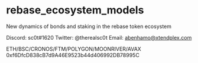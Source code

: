 # rebase_ecosystem_models
New dynamics of bonds and staking in the rebase token ecosystem

Discord: sc0t#1620
Twitter: @therealsc0t
Email: abenhamo@xtendplex.com

ETH/BSC/CRONOS/FTM/POLYGON/MOONRIVER/AVAX
0xf6DfcD838cB7d9A46E9523b44d406992DB78995C
